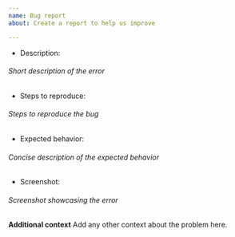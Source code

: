 ```yaml
---
name: Bug report
about: Create a report to help us improve

---
```


* Description:
###### Short description of the error

* Steps to reproduce:
###### Steps to reproduce the bug

* Expected behavior:
###### Concise description of the expected behavior

* Screenshot:
###### Screenshot showcasing the error

**Additional context**
Add any other context about the problem here.
